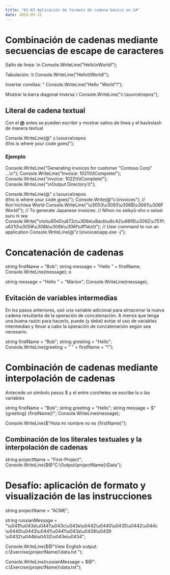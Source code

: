```yaml
---
title: "01-03 Aplicación de formato de cadena básico en C#"
date: 2023-05-21
---
```


# Combinación de cadenas mediante secuencias de escape de caracteres

Salto de linea:
\n 
Console.WriteLine("Hello\nWorld!");

Tabulación: 
\t
Console.WriteLine("Hello\tWorld!");

Insertar comillas:
\"
Console.WriteLine("Hello \"World\"!");

Mostrar la barra diagonal inversa
\\
Console.WriteLine("c:\\source\\repos");


## Literal de cadena textual

Con el **@** antes se pueden escribir y mostrar saltos de linea y el backslash de manera textual

Console.WriteLine(@"    c:\source\repos    
        (this is where your code goes)");

### Ejemplo

Console.WriteLine("Generating invoices for customer \"Contoso Corp\" ...\n");
Console.WriteLine("Invoice: 1021\t\tComplete!");
Console.WriteLine("Invoice: 1022\t\tComplete!");
Console.WriteLine("\nOutput Directory:\t");

Console.WriteLine(@"    c:\source\repos    
        (this is where your code goes)");
Console.Write(@"c:\invoices");
// Kon'nichiwa World
Console.WriteLine("\u3053\u3093\u306B\u3061\u306F World!");
// To generate Japanese invoices:
// Nihon no seikyū-sho o seisei suru ni wa:
Console.Write("\n\n\u65e5\u672c\u306e\u8acb\u6c42\u66f8\u3092\u751f\u6210\u3059\u308b\u306b\u306f\uff1a\n\t");
// User command to run an application
Console.WriteLine(@"c:\invoices\app.exe -j");

# Concatenación de cadenas

string firstName = "Bob";
string message = "Hello " + firstName;
Console.WriteLine(message);
o

string message = "Hello " + "Marlon";
Console.WriteLine(message);

## Evitación de variables intermedias

En los pasos anteriores, usó una variable adicional para almacenar la nueva cadena resultante de la operación de concatenación. A menos que tenga una buena razón para hacerlo, puede (y debe) evitar el uso de variables intermedias y llevar a cabo la operación de concatenación según sea necesario.

string firstName = "Bob";
string greeting = "Hello";
Console.WriteLine(greeting + " " + firstName + "!");

# Combinación de cadenas mediante interpolación de cadenas

Antecede un simbolo pesos $ y el entre corchetes se escribe la o las variables

string firstName = "Bob";
string greeting = "Hello";
string message = $"{greeting} {firstName}!";
Console.WriteLine(message);

Console.WriteLine($"Hola mi nombre no es {firstName}");

## Combinación de los literales textuales y la interpolación de cadenas

string projectName = "First-Project";
Console.WriteLine($@"C:\Output\{projectName}\Data");

# Desafío: aplicación de formato y visualización de las instrucciones

string projectName = "ACME";

string russianMessage = "\u041f\u043e\u0441\u043c\u043e\u0442\u0440\u0435\u0442\u044c \u0440\u0443\u0441\u0441\u043a\u0438\u0439 \u0432\u044b\u0432\u043e\u0434";

Console.WriteLine($@"View English output:
    c:\Exercise\{projectName}\data.txt
");

Console.WriteLine(russianMessage + $@":
    c:\Exercise\{projectName}\data.txt");